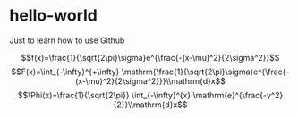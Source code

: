 # hello-world
Just to learn how to use Github

$$f(x)=\frac{1}{\sqrt{2\pi}\sigma}e^{\frac{-(x-\mu)^2}{2\sigma^2}}$$
$$F(x)=\int_{-\infty}^{+\infty} \mathrm{\frac{1}{\sqrt{2\pi}\sigma}e^{\frac{-(x-\mu)^2}{2\sigma^2}}}\\mathrm{d}x$$
$$\Phi(x)=\frac{1}{\sqrt{2\pi}} \int_{-\infty}^{x} \mathrm{e}^{\frac{-y^2}{2}}\\mathrm{d}x$$

